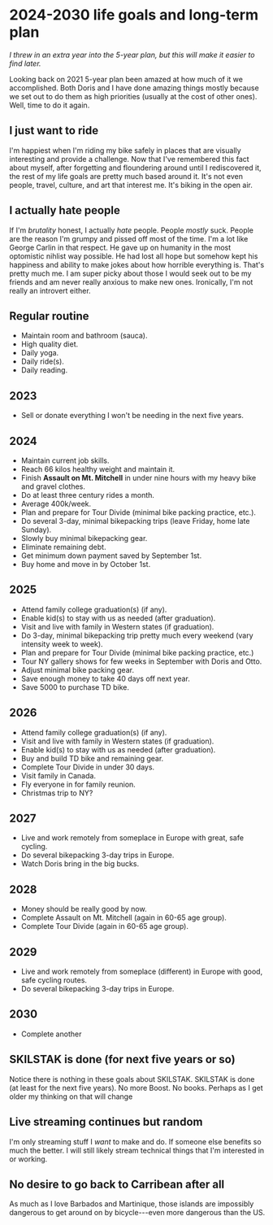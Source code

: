# 2024-2030 life goals and long-term plan

*I threw in an extra year into the 5-year plan, but this will make it easier to find later.*

Looking back on 2021 5-year plan been amazed at how much of it we accomplished. Both Doris and I have done amazing things mostly because we set out to do them as high priorities (usually at the cost of other ones). Well, time to do it again.

## I just want to ride

I'm happiest when I'm riding my bike safely in places that are visually interesting and provide a challenge. Now that I've remembered this fact about myself, after forgetting and floundering around until I rediscovered it, the rest of my life goals are pretty much based around it. It's not even people, travel, culture, and art that interest me. It's biking in the open air.

## I actually hate people

If I'm *brutality* honest, I actually *hate* people. People *mostly* suck. People are the reason I'm grumpy and pissed off most of the time. I'm a lot like George Carlin in that respect. He gave up on humanity in the most optomistic nihlist way possible. He had lost all hope but somehow kept his happiness and ability to make jokes about how horrible everything is. That's pretty much me. I am super picky about those I would seek out to be my friends and am never really anxious to make new ones. Ironically, I'm not really an introvert either.

## Regular routine

* Maintain room and bathroom (sauca).
* High quality diet.
* Daily yoga.
* Daily ride(s).
* Daily reading.

## 2023

* Sell or donate everything I won't be needing in the next five years.

## 2024

* Maintain current job skills.
* Reach 66 kilos healthy weight and maintain it.
* Finish **Assault on Mt. Mitchell** in under nine hours with my heavy bike and gravel clothes.
* Do at least three century rides a month.
* Average 400k/week.
* Plan and prepare for Tour Divide (minimal bike packing practice, etc.).
* Do several 3-day, minimal bikepacking trips (leave Friday, home late Sunday).
* Slowly buy minimal bikepacking gear.
* Eliminate remaining debt.
* Get minimum down payment saved by September 1st.
* Buy home and move in by October 1st.

## 2025

* Attend family college graduation(s) (if any).
* Enable kid(s) to stay with us as needed (after graduation).
* Visit and live with family in Western states (if graduation).
* Do 3-day, minimal bikepacking trip pretty much every weekend (vary intensity week to week).
* Plan and prepare for Tour Divide (minimal bike packing practice, etc.)
* Tour NY gallery shows for few weeks in September with Doris and Otto.
* Adjust minimal bike packing gear.
* Save enough money to take 40 days off next year.
* Save 5000 to purchase TD bike.

## 2026

* Attend family college graduation(s) (if any).
* Visit and live with family in Western states (if graduation).
* Enable kid(s) to stay with us as needed (after graduation).
* Buy and build TD bike and remaining gear.
* Complete Tour Divide in under 30 days.
* Visit family in Canada.
* Fly everyone in for family reunion.
* Christmas trip to NY?

## 2027

* Live and work remotely from someplace in Europe with great, safe cycling.
* Do several bikepacking 3-day trips in Europe.
* Watch Doris bring in the big bucks.

## 2028

* Money should be really good by now.
* Complete Assault on Mt. Mitchell (again in 60-65 age group).
* Complete Tour Divide (again in 60-65 age group).

## 2029

* Live and work remotely from someplace (different) in Europe with good, safe cycling routes.
* Do several bikepacking 3-day trips in Europe.

## 2030

* Complete another

## SKILSTAK is done (for next five years or so)

Notice there is nothing in these goals about SKILSTAK. SKILSTAK is done (at least for the next five years). No more Boost. No books. Perhaps as I get older my thinking on that will change 

## Live streaming continues but random

I'm only streaming stuff I *want* to make and do. If someone else benefits so much the better.
I will still likely stream technical things that I'm interested in or working.

## No desire to go back to Carribean after all

As much as I love Barbados and Martinique, those islands are impossibly dangerous to get around on by bicycle---even more dangerous than the US.
